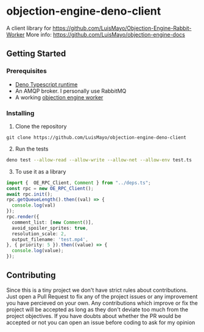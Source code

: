 # objection-engine-deno-client
 A client library for https://github.com/LuisMayo/Objection-Engine-Rabbit-Worker
 More info: https://github.com/LuisMayo/objection-engine-docs

## Getting Started

### Prerequisites

 - [Deno Typescript runtime](https://deno.land/)
 - An AMQP broker. I personally use RabbitMQ
 - A working [objection engine worker](https://github.com/LuisMayo/Objection-Engine-Rabbit-Worker)

### Installing

1. Clone the repository

```
git clone https://github.com/LuisMayo/objection-engine-deno-client
```
2. Run the tests
``` bash
deno test --allow-read --allow-write --allow-net --allow-env test.ts
```

3. To use it as a library
``` typescript
import {  OE_RPC_Client, Comment } from "../deps.ts";
const rpc = new OE_RPC_Client();
await rpc.init();
rpc.getQueueLength().then((val) => {
  console.log(val)
});
rpc.render({
  comment_list: [new Comment()],
  avoid_spoiler_sprites: true,
  resolution_scale: 2,
  output_filename: 'test.mp4',
}, { priority: 5 }).then((value) => {
  console.log(value);
});
```

## Contributing
Since this is a tiny project we don't have strict rules about contributions. Just open a Pull Request to fix any of the project issues or any improvement you have percieved on your own. Any contributions which improve or fix the project will be accepted as long as they don't deviate too much from the project objectives. If you have doubts about whether the PR would be accepted or not you can open an issue before coding to ask for my opinion
